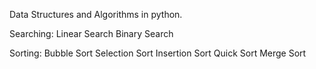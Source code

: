 Data Structures and Algorithms in python.

Searching:
  Linear Search
  Binary Search

Sorting:
  Bubble Sort
  Selection Sort
  Insertion Sort
  Quick Sort
  Merge Sort
